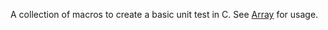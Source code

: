 A collection of macros to create a basic unit test in C. See [Array](https://github.com/Acamol/Array) for usage.
